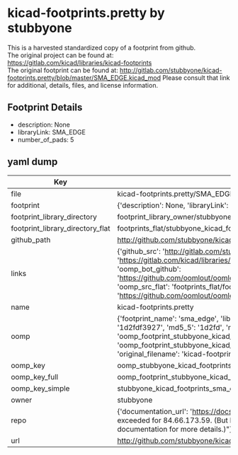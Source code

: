 # kicad-footprints.pretty by stubbyone  
This is a harvested standardized copy of a footprint from github.  
The original project can be found at:  
https://gitlab.com/kicad/libraries/kicad-footprints  
The original footprint can be found at:
http://gitlab.com/stubbyone/kicad-footprints.pretty/blob/master/SMA_EDGE.kicad_mod
Please consult that link for additional, details, files, and license information.  
## Footprint Details
* description: None  
* libraryLink: SMA_EDGE  
* number_of_pads: 5  
## yaml dump  
| Key | Value |  
| --- | --- |  
| file | kicad-footprints.pretty/SMA_EDGE.kicad_mod |  
| footprint | {'description': None, 'libraryLink': 'SMA_EDGE', 'number_of_pads': 5} |  
| footprint_library_directory | footprint_library_owner/stubbyone_kicad-footprints.pretty |  
| footprint_library_directory_flat | footprints_flat/stubbyone_kicad_footprints_sma_edge/working |  
| github_path | http://github.com/stubbyone/kicad-footprints.pretty/blob/master/SMA_EDGE.kicad_mod |  
| links | {'github_src': 'http://gitlab.com/stubbyone/kicad-footprints.pretty/blob/master/SMA_EDGE.kicad_mod', 'github_src_repo': 'https://gitlab.com/kicad/libraries/kicad-footprints', 'oomp_bot': 'footprints/stubbyone_kicad_footprints_sma_edge/working', 'oomp_bot_github': 'https://github.com/oomlout/oomlout_oomp_footprint_bot/tree/main/footprints/stubbyone_kicad_footprints_sma_edge/working', 'oomp_src_flat': 'footprints_flat/footprints_flat/stubbyone_kicad_footprints_sma_edge/working', 'oomp_src_flat_github': 'https://github.com/oomlout/oomlout_oomp_footprint_src/tree/main/footprints_flat/stubbyone_kicad_footprints_sma_edge/working'} |  
| name | kicad-footprints.pretty |  
| oomp | {'footprint_name': 'sma_edge', 'library_name': 'kicad_footprints', 'md5': '1d2fdf39273cd6d4a04f7db31168fbef', 'md5_10': '1d2fdf3927', 'md5_5': '1d2fd', 'md5_6': '1d2fdf', 'oomp_key': 'oomp_stubbyone_kicad_footprints_sma_edge', 'oomp_key_extra': 'oomp_footprint_stubbyone_kicad_footprints_sma_edge', 'oomp_key_full': 'oomp_footprint_stubbyone_kicad_footprints_sma_edge_1d2fdf', 'oomp_key_simple': 'stubbyone_kicad_footprints_sma_edge', 'original_filename': 'kicad-footprints.pretty/SMA_EDGE.kicad_mod', 'owner_name': 'stubbyone'} |  
| oomp_key | oomp_stubbyone_kicad_footprints_sma_edge |  
| oomp_key_full | oomp_footprint_stubbyone_kicad_footprints_sma_edge |  
| oomp_key_simple | stubbyone_kicad_footprints_sma_edge |  
| owner | stubbyone |  
| repo | {'documentation_url': 'https://docs.github.com/rest/overview/resources-in-the-rest-api#rate-limiting', 'message': "API rate limit exceeded for 84.66.173.59. (But here's the good news: Authenticated requests get a higher rate limit. Check out the documentation for more details.)"} |  
| url | http://github.com/stubbyone/kicad-footprints.pretty |  

